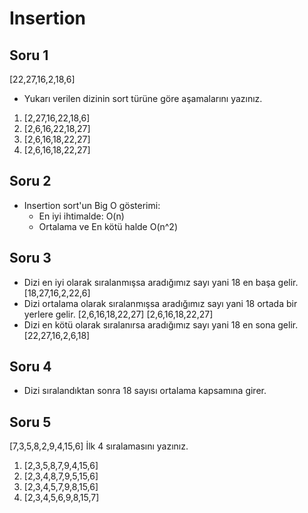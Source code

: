 # Insertion

## Soru 1
[22,27,16,2,18,6] 

- Yukarı verilen dizinin sort türüne göre aşamalarını yazınız.

1. [2,27,16,22,18,6]
2. [2,6,16,22,18,27]
3. [2,6,16,18,22,27]
4. [2,6,16,18,22,27]

## Soru 2
   
- Insertion sort'un Big O gösterimi: 
   - En iyi ihtimalde: O(n)
   - Ortalama ve En kötü halde O(n^2)

## Soru 3  

- Dizi en iyi olarak sıralanmışsa aradığımız sayı yani 18 en başa gelir. [18,27,16,2,22,6]
- Dizi ortalama olarak sıralanmışsa aradığımız sayı yani 18 ortada bir yerlere gelir. [2,6,16,18,22,27] [2,6,16,18,22,27]
- Dizi en kötü olarak sıralanırsa aradığımız sayı yani 18 en sona gelir. [22,27,16,2,6,18]

## Soru 4

- Dizi sıralandıktan sonra 18 sayısı ortalama kapsamına girer.

## Soru 5

[7,3,5,8,2,9,4,15,6] İlk 4 sıralamasını yazınız.

1. [2,3,5,8,7,9,4,15,6]
2. [2,3,4,8,7,9,5,15,6]
3. [2,3,4,5,7,9,8,15,6]
4. [2,3,4,5,6,9,8,15,7]

